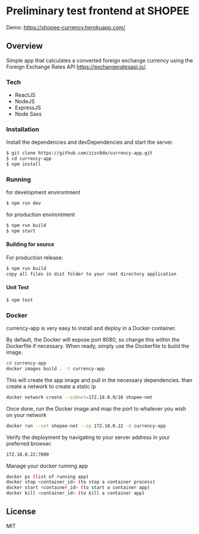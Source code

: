 # Preliminary test frontend at SHOPEE
Demo: https://shopee-currency.herokuapp.com/

## Overview
Simple app that calculates a converted foreign exchange currency using the Foreign Exchange Rates API
https://exchangeratesapi.io/.

### Tech

* ReactJS
* NodeJS
* ExpressJS
* Node Sass

### Installation
Install the dependencies and devDependencies and start the server.

```sh
$ git clone https://github.com/zizc0de/currency-app.git
$ cd currency-app
$ npm install
```
### Running
for development environtment

```sh
$ npm run dev
```
for production environtment

```sh
$ npm run build
$ npm start
```
#### Building for source
For production release:

```sh
$ npm run build
copy all files in dist folder to your root directory application
```
#### Unit Test

```sh
$ npm test
```

### Docker
currency-app is very easy to install and deploy in a Docker container.

By default, the Docker will expose port 8080, so change this within the Dockerfile if necessary. When ready, simply use the Dockerfile to build the image.

```sh
cd currency-app
docker images build . -t currency-app
```
This will create the app image and pull in the necessary dependencies. than create a network to create a static ip
```sh
docker network create --subnet=172.18.0.0/16 shopee-net
```

Once done, run the Docker image and map the port to whatever you wish on your network

```sh
docker run --net shopee-net --ip 172.18.0.22 -d currency-app
```

Verify the deployment by navigating to your server address in your preferred browser.

```sh
172.18.0.22:7000
```

Manage your docker running app
```sh
docker ps (list of running app)
docker stop <container_id> (to stop a container process)
docker start <container_id> (to start a container app)
docker kill <container_id> (to kill a container app)
```

License
----

MIT